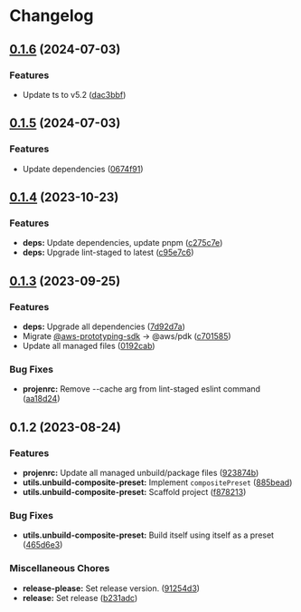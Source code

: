 # Changelog

## [0.1.6](https://github.com/ArroyoDev-LLC/components/compare/@arroyodev-llc/utils.unbuild-composite-preset-v0.1.5...@arroyodev-llc/utils.unbuild-composite-preset-v0.1.6) (2024-07-03)


### Features

* Update ts to v5.2 ([dac3bbf](https://github.com/ArroyoDev-LLC/components/commit/dac3bbf05a61dcbf61adad1a3bf590541a42799b))

## [0.1.5](https://github.com/ArroyoDev-LLC/components/compare/@arroyodev-llc/utils.unbuild-composite-preset-v0.1.4...@arroyodev-llc/utils.unbuild-composite-preset-v0.1.5) (2024-07-03)


### Features

* Update dependencies ([0674f91](https://github.com/ArroyoDev-LLC/components/commit/0674f912cbe03641e93031221bae7d6aeacd6c1c))

## [0.1.4](https://github.com/ArroyoDev-LLC/components/compare/@arroyodev-llc/utils.unbuild-composite-preset-v0.1.3...@arroyodev-llc/utils.unbuild-composite-preset-v0.1.4) (2023-10-23)


### Features

* **deps:** Update dependencies, update pnpm ([c275c7e](https://github.com/ArroyoDev-LLC/components/commit/c275c7ef2ac040380ba49aa9393ac2a8f6e3210c))
* **deps:** Upgrade lint-staged to latest ([c95e7c6](https://github.com/ArroyoDev-LLC/components/commit/c95e7c606c8e6b1eebd9fa00a3bcbaa8485cc21b))

## [0.1.3](https://github.com/ArroyoDev-LLC/components/compare/@arroyodev-llc/utils.unbuild-composite-preset-v0.1.2...@arroyodev-llc/utils.unbuild-composite-preset-v0.1.3) (2023-09-25)


### Features

* **deps:** Upgrade all dependencies ([7d92d7a](https://github.com/ArroyoDev-LLC/components/commit/7d92d7a3219d0c1df79e7c311391deb7f7ed98be))
* Migrate [@aws-prototyping-sdk](https://github.com/aws-prototyping-sdk) -&gt; @aws/pdk ([c701585](https://github.com/ArroyoDev-LLC/components/commit/c701585692de6b4ba01b018805ecedadbab67ca7))
* Update all managed files ([0192cab](https://github.com/ArroyoDev-LLC/components/commit/0192cab235b2bfe7e68a218b2373b919b819085a))


### Bug Fixes

* **projenrc:** Remove --cache arg from lint-staged eslint command ([aa18d24](https://github.com/ArroyoDev-LLC/components/commit/aa18d24368ab0c1283bc9dab7dfbaa54a1c69447))

## 0.1.2 (2023-08-24)


### Features

* **projenrc:** Update all managed unbuild/package files ([923874b](https://github.com/ArroyoDev-LLC/components/commit/923874b536dfa15ae21b81812d70b383551b87c2))
* **utils.unbuild-composite-preset:** Implement `compositePreset` ([885bead](https://github.com/ArroyoDev-LLC/components/commit/885bead1198c479fef3473fda46540b031580ea4))
* **utils.unbuild-composite-preset:** Scaffold project ([f878213](https://github.com/ArroyoDev-LLC/components/commit/f8782136d962352fa08fad5a8fc5dba9e5d286f3))


### Bug Fixes

* **utils.unbuild-composite-preset:** Build itself using itself as a preset ([465d6e3](https://github.com/ArroyoDev-LLC/components/commit/465d6e39e37e23750e2cd94cf7b3196c4343bbc1))


### Miscellaneous Chores

* **release-please:** Set release version. ([91254d3](https://github.com/ArroyoDev-LLC/components/commit/91254d37f198bb0d7366d786fa56a3266dac77d8))
* **release:** Set release ([b231adc](https://github.com/ArroyoDev-LLC/components/commit/b231adc5f371681d5e2b52358be34fa451fd69db))
